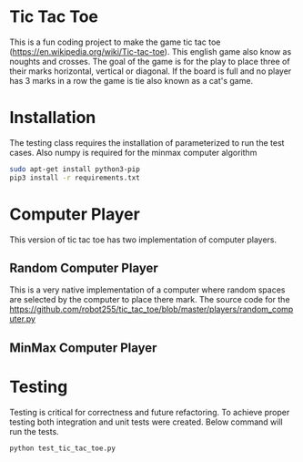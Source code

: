 # Tic Tac Toe 
This is a fun coding project to make the game tic tac toe (https://en.wikipedia.org/wiki/Tic-tac-toe). This english game 
also know as noughts and crosses. The goal of the game is for the play to place three of their marks horizontal, vertical
or diagonal. If the board is full and no player has 3 marks in a row the game is tie also known as a cat's game. 
 
# Installation
The testing class requires the installation of parameterized to run the test cases. Also numpy is required for the minmax computer algorithm

 ```bash
sudo apt-get install python3-pip
pip3 install -r requirements.txt
```
 
 # Computer Player
This version of tic tac toe has two implementation of computer players. 

## Random Computer Player
This is a very native implementation of a computer where random spaces are selected by the computer to place there mark. 
The source code for the https://github.com/robot255/tic_tac_toe/blob/master/players/random_computer.py
  
## MinMax Computer Player

  
 
 # Testing 
Testing is critical for correctness and future refactoring. To achieve proper testing both integration and unit tests 
were created. Below command will run the tests.

 ```bash
python test_tic_tac_toe.py
```


